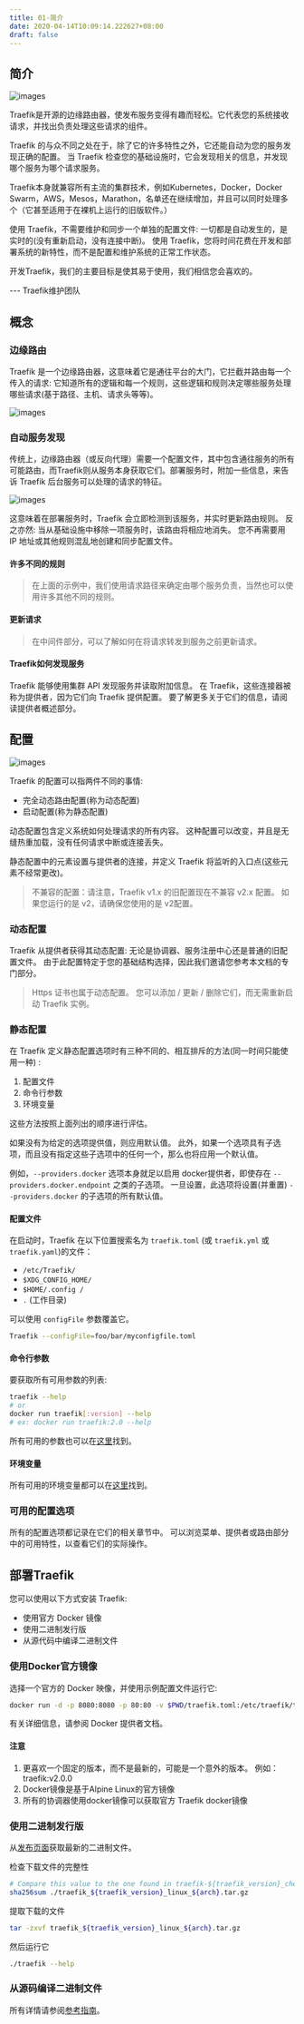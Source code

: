 ```yaml
---
title: 01-简介
date: 2020-04-14T10:09:14.222627+08:00
draft: false
---
```


## 简介

![images](/images/traefik-architecture.png)

Traefik是开源的边缘路由器，使发布服务变得有趣而轻松。它代表您的系统接收请求，并找出负责处理这些请求的组件。

Traefik 的与众不同之处在于，除了它的许多特性之外，它还能自动为您的服务发现正确的配置。 当 Traefik 检查您的基础设施时，它会发现相关的信息，并发现哪个服务为哪个请求服务。

Traefik本身就兼容所有主流的集群技术，例如Kubernetes，Docker，Docker Swarm，AWS，Mesos，Marathon，名单还在继续增加，并且可以同时处理多个（它甚至适用于在裸机上运行的旧版软件。）

使用 Traefik，不需要维护和同步一个单独的配置文件: 一切都是自动发生的，是实时的(没有重新启动，没有连接中断)。 使用 Traefik，您将时间花费在开发和部署系统的新特性，而不是配置和维护系统的正常工作状态。

开发Traefik，我们的主要目标是使其易于使用，我们相信您会喜欢的。

--- Traefik维护团队

## 概念

### 边缘路由

Traefik 是一个边缘路由器，这意味着它是通往平台的大门，它拦截并路由每一个传入的请求: 它知道所有的逻辑和每一个规则，这些逻辑和规则决定哪些服务处理哪些请求(基于路径、主机、请求头等等)。

![images](/images/traefik-concepts-1.png)

### 自动服务发现

传统上，边缘路由器（或反向代理）需要一个配置文件，其中包含通往服务的所有可能路由，而Traefik则从服务本身获取它们。部署服务时，附加一些信息，来告诉 Traefik 后台服务可以处理的请求的特征。

![images](/images/traefik-concepts-2.png)

这意味着在部署服务时，Traefik 会立即检测到该服务，并实时更新路由规则。 反之亦然: 当从基础设施中移除一项服务时，该路由将相应地消失。 您不再需要用 IP 地址或其他规则混乱地创建和同步配置文件。

#### 许多不同的规则

> 在上面的示例中，我们使用请求路径来确定由哪个服务负责，当然也可以使用许多其他不同的规则。

#### 更新请求

> 在中间件部分，可以了解如何在将请求转发到服务之前更新请求。

#### Traefik如何发现服务

Traefik 能够使用集群 API 发现服务并读取附加信息。 在 Traefik，这些连接器被称为提供者，因为它们向 Traefik 提供配置。 要了解更多关于它们的信息，请阅读提供者概述部分。

## 配置

![images](/images/static-dynamic-configuration.png)

Traefik 的配置可以指两件不同的事情:

- 完全动态路由配置(称为动态配置)
- 启动配置(称为静态配置)

动态配置包含定义系统如何处理请求的所有内容。 这种配置可以改变，并且是无缝热重加载，没有任何请求中断或连接丢失。

静态配置中的元素设置与提供者的连接，并定义 Traefik 将监听的入口点(这些元素不经常更改)。

> 不兼容的配置：请注意，Traefik v1.x 的旧配置现在不兼容 v2.x 配置。 如果您运行的是 v2，请确保您使用的是 v2配置。

### 动态配置

Traefik 从提供者获得其动态配置: 无论是协调器、服务注册中心还是普通的旧配置文件。 由于此配置特定于您的基础结构选择，因此我们邀请您参考本文档的专门部分。

> Https 证书也属于动态配置。 您可以添加 / 更新 / 删除它们，而无需重新启动 Traefik 实例。

### 静态配置

在 Traefik 定义静态配置选项时有三种不同的、相互排斥的方法(同一时间只能使用一种) : 

1. 配置文件
2. 命令行参数
3. 环境变量

这些方法按照上面列出的顺序进行评估。

如果没有为给定的选项提供值，则应用默认值。 此外，如果一个选项具有子选项，而且没有指定这些子选项中的任何一个，那么也将应用一个默认值。 

例如，`--providers.docker` 选项本身就足以启用 docker提供者，即使存在 `--providers.docker.endpoint` 之类的子选项。 一旦设置，此选项将设置(并重置) `--providers.docker` 的子选项的所有默认值。

#### 配置文件

在启动时，Traefik 在以下位置搜索名为 `traefik.toml` (或 `traefik.yml` 或 `traefik.yaml`)的文件：

- `/etc/Traefik/`
- `$XDG_CONFIG_HOME/`
- `$HOME/.config /` 
- `.` (工作目录) 

可以使用 `configFile` 参数覆盖它。 

```bash
Traefik --configFile=foo/bar/myconfigfile.toml
```

#### 命令行参数

要获取所有可用参数的列表:

```bash
traefik --help
# or
docker run traefik[:version] --help
# ex: docker run traefik:2.0 --help
```

所有可用的参数也可以在[这里](https://docs.traefik.io/reference/static-configuration/cli/)找到。

#### 环境变量

所有可用的环境变量都可以在[这里](https://docs.traefik.io/reference/static-configuration/env/)找到。

### 可用的配置选项

所有的配置选项都记录在它们的相关章节中。 可以浏览菜单、提供者或路由部分中的可用特性，以查看它们的实际操作。

## 部署Traefik

您可以使用以下方式安装 Traefik:

- 使用官方 Docker 镜像
- 使用二进制发行版
- 从源代码中编译二进制文件

### 使用Docker官方镜像

选择一个官方的 Docker 映像，并使用示例配置文件运行它:

```bash
docker run -d -p 8080:8080 -p 80:80 -v $PWD/traefik.toml:/etc/traefik/traefik.toml traefik:v2.0
```

有关详细信息，请参阅 Docker 提供者文档。

#### 注意

1. 更喜欢一个固定的版本，而不是最新的，可能是一个意外的版本。 例如：traefik:v2.0.0
2. Docker镜像是基于Alpine Linux的官方镜像
3. 所有的协调器使用docker镜像可以获取官方 Traefik docker镜像

### 使用二进制发行版

从[发布页面](https://github.com/containous/traefik/releases)获取最新的二进制文件。

检查下载文件的完整性

```bash
# Compare this value to the one found in traefik-${traefik_version}_checksums.txt
sha256sum ./traefik_${traefik_version}_linux_${arch}.tar.gz
```

提取下载的文件

```bash
tar -zxvf traefik_${traefik_version}_linux_${arch}.tar.gz
```

然后运行它

```bash
./traefik --help
```

### 从源码编译二进制文件

所有详情请参阅[参考指南](https://docs.traefik.io/contributing/building-testing/)。
